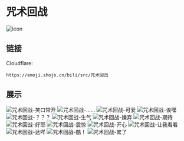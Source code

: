 # 咒术回战
![icon](https://emoji.shojo.cn/bili/src/咒术回战/icon.png)
## 链接
Cloudflare:
```
https://emoji.shojo.cn/bili/src/咒术回战
```
## 展示
![咒术回战-笑口常开](https://emoji.shojo.cn/bili/src/咒术回战/咒术回战-笑口常开.png)
![咒术回战-......](https://emoji.shojo.cn/bili/src/咒术回战/咒术回战-.......png)
![咒术回战-可爱](https://emoji.shojo.cn/bili/src/咒术回战/咒术回战-可爱.png)
![咒术回战-诶嘿](https://emoji.shojo.cn/bili/src/咒术回战/咒术回战-诶嘿.png)
![咒术回战-？？？](https://emoji.shojo.cn/bili/src/咒术回战/咒术回战-？？？.png)
![咒术回战-生气](https://emoji.shojo.cn/bili/src/咒术回战/咒术回战-生气.png)
![咒术回战-嫌弃](https://emoji.shojo.cn/bili/src/咒术回战/咒术回战-嫌弃.png)
![咒术回战-期待](https://emoji.shojo.cn/bili/src/咒术回战/咒术回战-期待.png)
![咒术回战-好耶](https://emoji.shojo.cn/bili/src/咒术回战/咒术回战-好耶.png)
![咒术回战-震惊](https://emoji.shojo.cn/bili/src/咒术回战/咒术回战-震惊.png)
![咒术回战-开心](https://emoji.shojo.cn/bili/src/咒术回战/咒术回战-开心.png)
![咒术回战-让我看看](https://emoji.shojo.cn/bili/src/咒术回战/咒术回战-让我看看.png)
![咒术回战-达咩](https://emoji.shojo.cn/bili/src/咒术回战/咒术回战-达咩.png)
![咒术回战-酷！](https://emoji.shojo.cn/bili/src/咒术回战/咒术回战-酷！.png)
![咒术回战-累了](https://emoji.shojo.cn/bili/src/咒术回战/咒术回战-累了.png)
